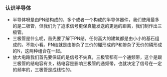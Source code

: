 ### 认识半导体

- 半导体呀是由PN结构成的，多个或者一个构成的半导体器件，我们使用最多的是二极管，但我们为了追求信号更保真能发送的更远的距离，我们制作出三极管。
- 三极管是什么呢，首先要了解下PN结，任何高大的建筑都是由小小的基石组成的。不能小看。PN结就是由掺杂了三价的硼形成的P和掺杂了无价的磷形成的N，这两种组合在一起。
- 放大电路我们首先要保证的是信号不失真，三极管都有一个通频带，这个是跟三极管的结电容有关，结电容是影响三极管的通频带，也就决定了信号在一定的频率的，三极管是成线性的。


